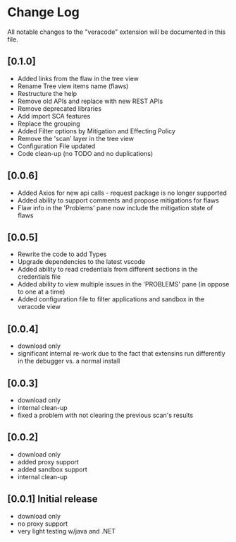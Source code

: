 # Change Log
All notable changes to the "veracode" extension will be documented in this file.

## [0.1.0]
- Added links from the flaw in the tree view
- Rename Tree view items name (flaws)
- Restructure the help
- Remove old APIs and replace with new REST APIs
- Remove deprecated libraries
- Add import SCA features
- Replace the grouping
- Added Filter options by Mitigation and Effecting Policy
- Remove the 'scan' layer in the tree view
- Configuration File updated
- Code clean-up (no TODO and no duplications) 

## [0.0.6]
- Added Axios for new api calls - request package is no longer supported
- Added ability to support comments and propose mitigations for flaws
- Flaw info in the 'Problems' pane now include the mitigation state of flaws

## [0.0.5]
- Rewrite the code to add Types
- Upgrade dependencies to the latest vscode
- Added ability to read credentials from different sections in the credentials file
- Added ability to view multiple issues in the 'PROBLEMS' pane (in oppose to one at a time)
- Added configuration file to filter applications and sandbox in the veracode view

## [0.0.4]
- download only
- significant internal re-work due to the fact that extensins run differently in the debugger vs. a normal install

## [0.0.3] 
- download only
- internal clean-up
- fixed a problem with not clearing the previous scan's results

## [0.0.2] 
- download only
- added proxy support
- added sandbox support
- internal clean-up

## [0.0.1] Initial release
- download only
- no proxy support
- very light testing w/java and .NET
